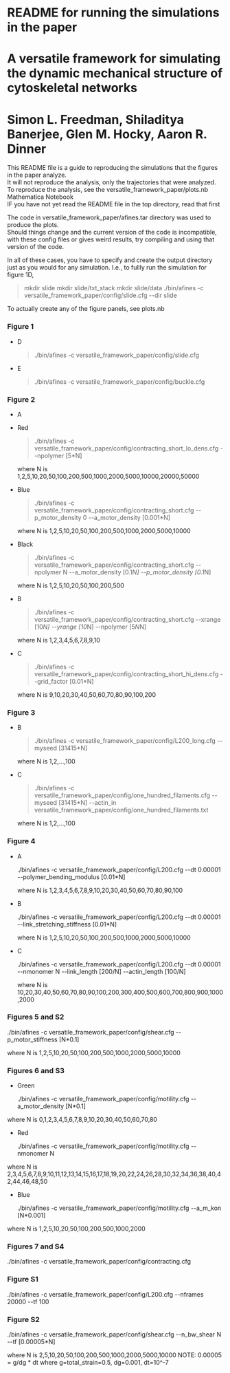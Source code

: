 # README for running the simulations in the paper                                                   #
# A versatile framework for simulating the dynamic mechanical structure of cytoskeletal networks    #
# Simon L. Freedman, Shiladitya Banerjee, Glen M. Hocky, Aaron R. Dinner                            #

This README file is a guide to reproducing the simulations that the figures in the paper analyze.  
It will not reproduce the analysis, only the trajectories that were analyzed.                     
To reproduce the analysis, see the versatile_framework_paper/plots.nb Mathematica Notebook       
IF you have not yet read the README file in the top directory, read that first                    

The code in versatile_framework_paper/afines.tar directory was used to produce the plots.         
Should things change and the current version of the code is incompatible, with these config files 
or gives weird results, try compiling and using that version of the code.                         

In all of these cases, you have to specify and create the output directory  just as you would for 
any simulation. I.e., to fullly run the simulation for figure 1D, 

 > mkdir slide
 > mkdir slide/txt_stack
 > mkdir slide/data
 > ./bin/afines -c versatile_framework_paper/config/slide.cfg --dir slide

To actually create any of the figure panels, see plots.nb



### Figure 1 ### 
* D

    > ./bin/afines -c versatile_framework_paper/config/slide.cfg

* E

     > ./bin/afines -c versatile_framework_paper/config/buckle.cfg


### Figure 2 ###
* A
 * Red
   
   > ./bin/afines -c versatile_framework_paper/config/contracting_short_lo_dens.cfg --npolymer [5*N]
   
   where N is 1,2,5,10,20,50,100,200,500,1000,2000,5000,10000,20000,50000
 * Blue

    > ./bin/afines -c versatile_framework_paper/config/contracting_short.cfg --p_motor_density 0 --a_motor_density [0.001*N]

   where N is 1,2,5,10,20,50,100,200,500,1000,2000,5000,10000
 * Black

    > ./bin/afines -c versatile_framework_paper/config/contracting_short.cfg --npolymer N --a_motor_density [0.1*N] --p_motor_density [0.1*N]

    where N is 1,2,5,10,20,50,100,200,500
* B 

    > ./bin/afines -c versatile_framework_paper/config/contracting_short.cfg --xrange [10*N] --yrange [10*N] --npolymer [5*N*N]

  where N is 1,2,3,4,5,6,7,8,9,10
* C

   > ./bin/afines -c versatile_framework_paper/config/contracting_short_hi_dens.cfg --grid_factor [0.01*N]

   where N is 9,10,20,30,40,50,60,70,80,90,100,200
### Figure 3 ###
* B
  
  > ./bin/afines -c versatile_framework_paper/config/L200_long.cfg --myseed [31415*N]
  
  where N is 1,2,...,100
* C
  
  > ./bin/afines -c versatile_framework_paper/config/one_hundred_filaments.cfg --myseed [31415*N] --actin_in versatile_framework_paper/config/one_hundred_filaments.txt
  
  where N is 1,2,...,100
### Figure 4 ###
* A
  
   ./bin/afines -c versatile_framework_paper/config/L200.cfg --dt 0.00001 --polymer_bending_modulus [0.01*N]
  
  where N is 1,2,3,4,5,6,7,8,9,10,20,30,40,50,60,70,80,90,100
* B
  
   ./bin/afines -c versatile_framework_paper/config/L200.cfg --dt 0.00001 --link_stretching_stiffness [0.01*N] 
  
  where N is 1,2,5,10,20,50,100,200,500,1000,2000,5000,10000
* C
  
   ./bin/afines -c versatile_framework_paper/config/L200.cfg --dt 0.00001 --nmonomer N --link_length [200/N] --actin_length [100/N]
  
  where N is 10,20,30,40,50,60,70,80,90,100,200,300,400,500,600,700,800,900,1000,2000
### Figures 5 and S2 ###
 
  ./bin/afines -c versatile_framework_paper/config/shear.cfg --p_motor_stiffness [N*0.1]
 
 where N is 1,2,5,10,20,50,100,200,500,1000,2000,5000,10000
### Figures 6 and S3 ###
 * Green
  
   ./bin/afines -c versatile_framework_paper/config/motility.cfg --a_motor_density [N*0.1]
  
  where N is 0,1,2,3,4,5,6,7,8,9,10,20,30,40,50,60,70,80
 * Red
  
   ./bin/afines -c versatile_framework_paper/config/motility.cfg --nmonomer N
  
  where N is 2,3,4,5,6,7,8,9,10,11,12,13,14,15,16,17,18,19,20,22,24,26,28,30,32,34,36,38,40,42,44,46,48,50
 * Blue
  
   ./bin/afines -c versatile_framework_paper/config/motility.cfg --a_m_kon [N*0.001]
  
  where N is 1,2,5,10,20,50,100,200,500,1000,2000
### Figures 7 and S4 ###
 
  ./bin/afines -c versatile_framework_paper/config/contracting.cfg
 
### Figure S1 ###
 
  ./bin/afines -c versatile_framework_paper/config/L200.cfg --nframes 20000 --tf 100
 
### Figure S2 ###
 
  ./bin/afines -c versatile_framework_paper/config/shear.cfg --n_bw_shear N --tf [0.00005*N]
 
 where N is 2,5,10,20,50,100,200,500,1000,2000,5000,10000
 NOTE: 0.00005 = g/dg * dt where g=total_strain=0.5, dg=0.001, dt=10^-7

